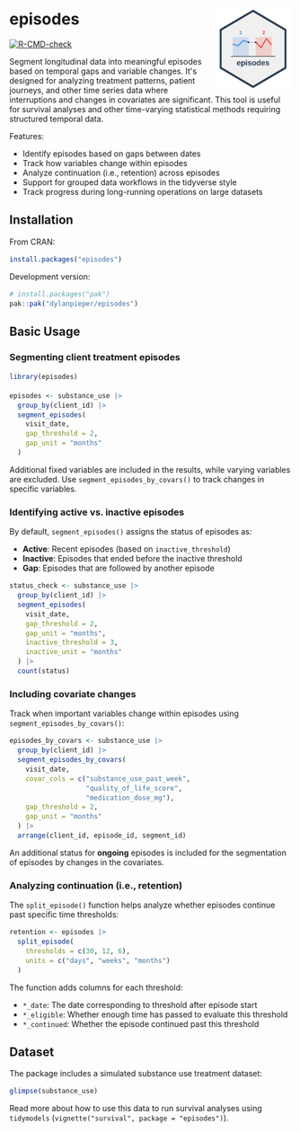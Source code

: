 # episodes <img src="man/figures/episodes-hex.svg" align="right" width="140"/>

[![R-CMD-check](https://github.com/dylanpieper/episodes/actions/workflows/R-CMD-check.yaml/badge.svg)](https://github.com/dylanpieper/episodes/actions/workflows/R-CMD-check.yaml)

Segment longitudinal data into meaningful episodes based on temporal gaps and variable changes. It's designed for analyzing treatment patterns, patient journeys, and other time series data where interruptions and changes in covariates are significant. This tool is useful for survival analyses and other time-varying statistical methods requiring structured temporal data.

Features:

-   Identify episodes based on gaps between dates
-   Track how variables change within episodes
-   Analyze continuation (i.e., retention) across episodes
-   Support for grouped data workflows in the tidyverse style
-   Track progress during long-running operations on large datasets

## Installation

From CRAN:

``` r
install.packages("episodes")
```

Development version:

``` r
# install.packages("pak")
pak::pak("dylanpieper/episodes")
```

## Basic Usage

### Segmenting client treatment episodes

``` r
library(episodes)

episodes <- substance_use |>
  group_by(client_id) |>
  segment_episodes(
    visit_date,
    gap_threshold = 2,
    gap_unit = "months"
  )
```

Additional fixed variables are included in the results, while varying variables are excluded. Use `segment_episodes_by_covars()` to track changes in specific variables.

### Identifying active vs. inactive episodes

By default, `segment_episodes()` assigns the status of episodes as:

-   **Active**: Recent episodes (based on `inactive_threshold`)
-   **Inactive**: Episodes that ended before the inactive threshold
-   **Gap**: Episodes that are followed by another episode

``` r
status_check <- substance_use |>
  group_by(client_id) |>
  segment_episodes(
    visit_date, 
    gap_threshold = 2, 
    gap_unit = "months",
    inactive_threshold = 3,
    inactive_unit = "months"
  ) |>
  count(status)
```

### Including covariate changes

Track when important variables change within episodes using `segment_episodes_by_covars()`:

``` r
episodes_by_covars <- substance_use |>
  group_by(client_id) |>
  segment_episodes_by_covars(
    visit_date,
    covar_cols = c("substance_use_past_week", 
                   "quality_of_life_score", 
                   "medication_dose_mg"),
    gap_threshold = 2,
    gap_unit = "months"
  ) |>
  arrange(client_id, episode_id, segment_id)
```

An additional status for **ongoing** episodes is included for the segmentation of episodes by changes in the covariates.

### Analyzing continuation (i.e., retention)

The `split_episode()` function helps analyze whether episodes continue past specific time thresholds:

``` r
retention <- episodes |>
  split_episode(
    thresholds = c(30, 12, 6), 
    units = c("days", "weeks", "months")
  )
```

The function adds columns for each threshold:

-   `*_date`: The date corresponding to threshold after episode start
-   `*_eligible`: Whether enough time has passed to evaluate this threshold
-   `*_continued`: Whether the episode continued past this threshold

## Dataset

The package includes a simulated substance use treatment dataset:

``` r
glimpse(substance_use)
```

Read more about how to use this data to run survival analyses using `tidymodels` (`vignette("survival", package = "episodes")`).
